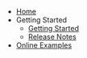 - [Home](/)
- Getting Started
	- [Getting Started](getting-started/overview.md)
	- [Release Notes](https://github.com/zzzprojects/nmemory/releases)
- [Online Examples](/online-examples)
